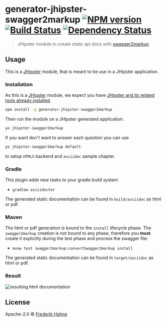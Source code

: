 # generator-jhipster-swagger2markup [![NPM version][npm-image]][npm-url] [![Build Status][travis-image]][travis-url] [![Dependency Status][daviddm-image]][daviddm-url]
> JHipster module to create static api docs with [swagger2markup](https://github.com/Swagger2Markup/swagger2markup)

## Usage

This is a [JHipster](http://jhipster.github.io/) module, that is meant to be use in a JHipster application.

### Installation

As this is a [JHipster](http://jhipster.github.io/) module, we expect you have [JHipster and its related tools already installed](http://jhipster.github.io/installation.html).

```bash
npm install -g generator-jhipster-swagger2markup
```

Then run the module on a JHipster generated application:

```bash
yo jhipster-swagger2markup
```

If you want don't want to answer each question you can use

```bash
yo jhipster-swagger2markup default
```

to setup ``HTML5`` backend and ``asciidoc`` sample chapter.

### Gradle

This plugin adds new tasks to your gradle build system

* ``gradlew asciidoctor``

The generated static documentation can be found in ``build/asciidoc`` as html or pdf.

### Maven

The html or pdf generation is bound to the ``install`` lifecycle phase. The ``swagger2markup`` creation is not bound to any phase, therefore you **must** create it explicitly during the test phase and process the swagger file:

* ``mvnw test swagger2markup:convertSwagger2markup install``

The generated static documentation can be found in ``target/asciidoc`` as html or pdf.

### Result

![resulting html documentation][result-image]

## License

Apache-2.0 © [Frederik Hahne](http://atomfrede.github.io/shiny-adventure/)

[npm-image]: https://badge.fury.io/js/generator-jhipster-swagger2markup.svg
[npm-url]: https://npmjs.org/package/generator-jhipster-swagger2markup
[travis-image]: https://travis-ci.org/atomfrede/generator-jhipster-swagger2markup.svg?branch=master
[travis-url]: https://travis-ci.org/atomfrede/generator-jhipster-swagger2markup
[daviddm-image]: https://david-dm.org/atomfrede/generator-jhipster-swagger2markup.svg?theme=shields.io
[daviddm-url]: https://david-dm.org/atomfrede/generator-jhipster-swagger2markup
[result-image]: https://raw.githubusercontent.com/atomfrede/generator-jhipster-swagger2markup/master/screen-api.png
